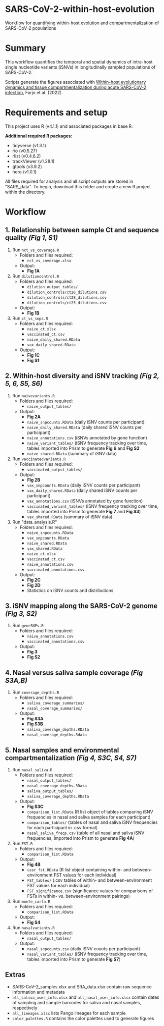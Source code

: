 # SARS-CoV-2-within-host-evolution
Workflow for quantifying within-host evolution and compartmentalization of SARS-CoV-2 populations
# Summary

This workflow quantifies the temporal and spatial dynamics of intra-host single nucleotide variants (iSNVs) in longitudinally sampled populations of SARS-CoV-2. 

Scripts generate the figures associated with [Within-host evolutionary dynamics and tissue compartmentalization during acute SARS-CoV-2 infection](https://doi.org/10.1101/2022.06.21.497047), Farjo et al. (2022). 

# Requirements and setup

This project uses R (v4.1.1) and associated packages in base R.

**Additional required R packages:**

* tidyverse (v1.3.1)
* rio (v0.5.27)
* rlist (v0.4.6.2)
* trackViewer (v1.28.1)
* gtools (v3.9.2)
* here (v1.0.1)

All files required for analysis and all script outputs are stored in "SARS_data". To begin, download this folder and create a new R project within the directory. 

# Workflow

## 1. Relationship between sample Ct and sequence quality *(Fig 1, S1)*

1. Run `nct_vs_coverage.R`
    * Folders and files required:
	    * `nct_vs_coverage.xlsx`
    * Output: 
       * **Fig 1A**
 2. Run `dilutioncontrol.R`
    * Folders and files required:
        * `dilution_output_tables/`
        * `dilution_controls/ct26_dilutions.csv`
        * `dilution_controls/ct28_dilutions.csv`
        * `dilution_controls/ct23_dilutions.csv`
    * Output: 
        * **Fig 1B**
  3. Run `ct_vs_snps.R`
      * Folders and files required: 
	      * `naive_ct.xlsx`
	      * `vaccinated_ct.csv`
	      * `naive_daily_shared.RData`
	      * `vax_daily_shared.RData`
      * Output: 
	      * **Fig 1C**
	      * **Fig S1**
	      
## 2. Within-host diversity and iSNV tracking *(Fig 2, 5, 6, S5, S6)*

1. Run `naivevariants.R`
    * Folders and files required:
	    * `naive_output_tables/`
    * Output:
	    * **Fig 2A**
	    * `naive_snpcounts.RData` (daily iSNV counts per participant)
	    * `naive_daily_shared.RData` (daily shared iSNV counts per participant)
	    * `naive_annotations.csv` (iSNVs annotated by gene function)
	    * `naive_variant_tables/` (iSNV frequency tracking over time, tables imported into Prism to generate **Fig 6** and **Fig S2**
	    * `naive_shared.RData` (summary of iSNV data)
2. Run `vaccinatedvariants.R`
    * Folders and files required: 
	    * `vaccinated_output_tables/`
    * Output:
	    * **Fig 2B**
	    * `vax_snpcounts.RData` (daily iSNV counts per participant)
	    * `vax_daily_shared.RData` (daily shared iSNV counts per participant)
	    * `vax_annotations.csv` (iSNVs annotated by gene function)
	    * `vaccinated_variant_tables/` (iSNV frequency tracking over time, tables imported into Prism to generate **Fig 7** and **Fig S3**)
	    * `vax_shared.RData` (summary of iSNV data)
3. Run "data_analysis.R"
    * Folders and files required:
	    * `naive_snpcounts.RData`
	    * `vax_snpcounts.RData`
	    * `naive_shared.RData`
	    * `vax_shared.RData`
	    * `naive_ct.xlsx`
	    * `vaccinated_ct.csv`
	    * `naive_annotations.csv`
	    * `vaccinated_annotations.csv`
    * Output:
	    * **Fig 2C**
	    * **Fig 2D**
	    * Statistics on iSNV counts and distributions

## 3. iSNV mapping along the SARS-CoV-2 genome *(Fig 3, S2)*

1. Run `geneSNPs.R`
    * Folders and files required:
        * `naive_annotations.csv`
        * `vaccinated_annotations.csv`
     * Output:
	     * **Fig 3**
	     * **Fig S2**

## 4. Nasal versus saliva sample coverage *(Fig S3A,B)*

1. Run `coverage_depths.R`
	* Folders and files required:
		* `saliva_coverage_summaries/`
		* `nasal_coverage_summaries/`
	* Output:
		* **Fig S3A**
		* **Fig S3B**
		* `saliva_coverage_depths.RData`
		* `nasal_coverage_depths.Rdata`

## 5. Nasal samples and environmental compartmentalization *(Fig 4, S3C, S4, S7)*

1. Run `nasal_saliva.R`
	* Folders and files required:
		* `nasal_output_tables/`
		* `nasal_coverage_depths.RData`
		* `saliva_output_tables/`
		* `saliva_coverage_depths.RData`
	* Output:
		* **Fig S3C**
		* `comparison_list.RData` (R list object of tables comparing iSNV frequencies in nasal and saliva samples for each participant)
		* `comparison_tables/` (tables of nasal and saliva iSNV frequencies for each participant in .csv format)
		* `nasal_saliva_freqs.csv` (table of all nasal and saliva iSNV frequencies, imported into Prism to generate **Fig 4A**)
2. Run `FST.R`
   * Folders and files required:
	   * `comparison_list.RData`
   * Output:
	   * **Fig 4B**
	   * `user_fst.RData` (R list object containing within- and between-environment FST values for each individual)
	   * `FST_tables/` (.csv tables of within- and between-environment FST values for each individual)
	   * `FST_significance.csv` (significance values for comparisons of FSTs in within- vs. between-environment pairings)
3. Run `monte_carlo.R`
   * Folders and files required:
	   * `comparison_list.RData`
   * Output:
	   * **Fig S4**
4. Run `nasalvariants.R`
   * Folders and files required:
	   * `nasal_output_tables/`
   * Output:
	   * `nasal_snpcounts.csv` (daily iSNV counts per participant)
	   * `nasal_variant_tables/` (iSNV frequency tracking over time, tables imported into Prism to generate **Fig S7**)

## Extras
 * SARS-CoV-2_samples.xlsx and SRA_data.xlsx contain raw sequence information and metadata
 * `all_saliva_user_info.xlsx` and `all_nasal_user_info.xlsx` contain dates of sampling and sample barcodes for saliva and nasal samples, respectively
 * `all_lineages.xlsx` lists Pango lineages for each sample
 * `color_palettes.R` contains the color palettes used to generate figures

